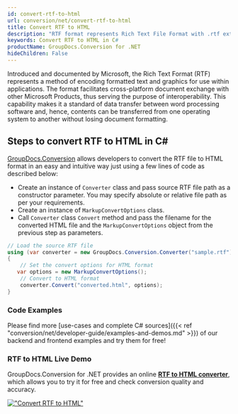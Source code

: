```yaml
---
id: convert-rtf-to-html
url: conversion/net/convert-rtf-to-html
title: Convert RTF to HTML
description: "RTF format represents Rich Text File Format with .rtf extension. Learn how to convert RTF to HTML file programmatically in C# language using GroupDocs.Conversion for .NET library."
keywords: Convert RTF to HTML in C#
productName: GroupDocs.Conversion for .NET
hideChildren: False
---
```


Introduced and documented by Microsoft, the Rich Text Format (RTF) represents a method of encoding formatted text and graphics for use within applications. The format facilitates cross-platform document exchange with other Microsoft Products, thus serving the purpose of interoperability. This capability makes it a standard of data transfer between word processing software and, hence, contents can be transferred from one operating system to another without losing document formatting.

## Steps to convert RTF to HTML in C#

[GroupDocs.Conversion](https://products.groupdocs.com/conversion/net) allows developers to convert the RTF file to HTML format in an easy and intuitive way just using a few lines of code as described below:

* Create an instance of `Converter` class and pass source RTF file path as a constructor parameter. You may specify absolute or relative file path as per your requirements. 
* Create an instance of `MarkupConvertOptions` class.
* Call `Converter` class `Convert` method and pass the filename for the converted HTML file and the `MarkupConvertOptions` object from the previous step as parameters.

```csharp
// Load the source RTF file
using (var converter = new GroupDocs.Conversion.Converter("sample.rtf"))
{
    // Set the convert options for HTML format
   var options = new MarkupConvertOptions();
    // Convert to HTML format
    converter.Convert("converted.html", options);
}
```

### Code Examples

Please find more [use-cases and complete C# sources]({{< ref "conversion/net/developer-guide/examples-and-demos.md" >}}) of our backend and frontend examples and try them for free!

### RTF to HTML Live Demo

GroupDocs.Conversion for .NET provides an online [**RTF to HTML converter**](https://products.groupdocs.app/conversion/rtf-to-html), which allows you to try it for free and check conversion quality and accuracy.

[!["Convert RTF to HTML"](conversion/net/images/convert-to-html/convert-rtf-to-html.png)](https://products.groupdocs.app/conversion/rtf-to-html)